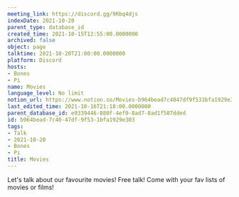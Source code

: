 ```yaml
---
meeting_link: https://discord.gg/9Kbq4djs
indexDate: 2021-10-20
parent_type: database_id
created_time: 2021-10-15T12:55:00.0000000
archived: false
object: page
talktime: 2021-10-20T21:00:00.0000000
platform: Discord
hosts:
- Bones
- Pi
name: Movies
language_level: No limit
notion_url: https://www.notion.so/Movies-b964bead7c4047df9f531bfa1929e303
last_edited_time: 2021-10-16T21:18:00.0000000
parent_database_id: e9339446-880f-4ef0-8ad7-8ad1f507dded
id: b964bead-7c40-47df-9f53-1bfa1929e303
tags:
- Talk
- 2021-10-20
- Bones
- Pi
title: Movies
---
```


Let's talk about our favourite movies!
Free talk! Come with your fav lists of movies or films!


